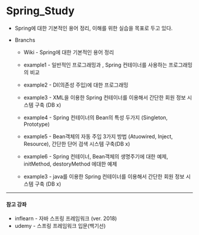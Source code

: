 # Spring_Study
 - Spring에 대한 기본적인 용어 정리, 이해를 위한 실습을 목표로 두고 있다.
 
 - Branchs
   - Wiki - Spring에 대한 기본적인 용어 정리

   - example1 - 일반적인 프로그래밍과 , Spring 컨테이너를 사용하는 프로그래밍의 비교 

   - example2 - DI(의존성 주입)에 대한 프로그래밍 

   - example3 - XML을 이용한 Spring 컨테이너를 이용해서 간단한 회원 정보 시스템 구축 (DB x)

   - example4 - Spring 컨테이너의 Bean의 특성 두가지 (Singleton, Prototype)

   - example5 - Bean객체의 자동 주입 3가지 방법 (Atuowired, Inject, Resource), 간단한 단어 검색 시스템 구축(DB x)

   - example6 - Spring 컨테이너, Bean객체의 생명주기에 대한 예제, initMethod, destoryMethod 에대한 예제

   - example3 - java를 이용한 Spring 컨테이너를 이용해서 간단한 회원 정보 시스템 구축 (DB x)
   
    
***
#### 참고 강좌 
 - inflearn - 자바 스프링 프레임워크 (ver. 2018)
 - udemy - 스프링 프레임워크 입문(백기선)
